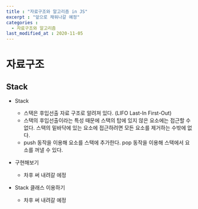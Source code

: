 ```yaml
---
title : "자료구조와 알고리즘 in JS"
excerpt : "앞으로 채워나갈 예정"
categories : 
  - 자료구조와 알고리즘  
last_modified_at : 2020-11-05
---  
```

 # 자료구조  
 ## Stack  
  

- Stack  
  - 스택은 후입선출 자료 구조로 알려져 있다. (LIFO Last-In First-Out)  
  - 스택의 후입선출이라는 특성 때문에 스택의 탑에 있지 않은 요소에는 접근할 수 없다. 스택의 밑바닥에 있는 요소에 접근하려면 모든 요소를 제거하는 수밖에 없다.  
  - push 동작을 이용해 요소를 스택에 추가한다. pop 동작을 이용해 스택에서 요소를 꺼낼 수 있다.  


- 구현해보기  
  - 차후 써 내려갈 에정  
    
- Stack 클래스 이용하기  
  - 차후 써 내려갈 예정

